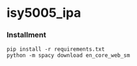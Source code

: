 # isy5005_ipa


### Installment

```
pip install -r requirements.txt
python -m spacy download en_core_web_sm
```